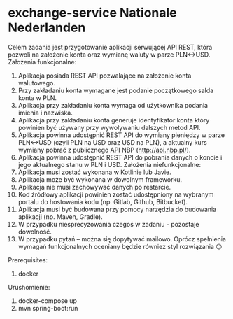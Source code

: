 # exchange-service Nationale Nederlanden

Celem zadania jest przygotowanie aplikacji serwującej API REST, która pozwoli na założenie konta oraz wymianę waluty w parze PLN<->USD.
Założenia funkcjonalne:
1. Aplikacja posiada REST API pozwalające na założenie konta walutowego.
2. Przy zakładaniu konta wymagane jest podanie początkowego salda konta w PLN.
3. Aplikacja przy zakładaniu konta wymaga od użytkownika podania imienia i nazwiska.
4. Aplikacja przy zakładaniu konta generuje identyfikator konta który powinien być używany przy wywoływaniu dalszych metod API.
5. Aplikacja powinna udostępnić REST API do wymiany pieniędzy w parze PLN<->USD (czyli PLN na USD oraz USD na PLN), a aktualny kurs wymiany pobrać z publicznego API NBP (http://api.nbp.pl/).
6. Aplikacja powinna udostępnić REST API do pobrania danych o koncie i jego aktualnego stanu w PLN i USD.
Założenia niefunkcjonalne:
1. Aplikacja musi zostać wykonana w Kotlinie lub Javie.
2. Aplikacja może być wykonana w dowolnym frameworku.
3. Aplikacja nie musi zachowywać danych po restarcie.
4. Kod źródłowy aplikacji powinien zostać udostępniony na wybranym portalu do hostowania kodu (np. Gitlab, Github, Bitbucket).
5. Aplikacja musi być budowana przy pomocy narzędzia do budowania aplikacji (np. Maven, Gradle).
6. W przypadku niesprecyzowania czegoś w zadaniu - pozostaje dowolność.
7. W przypadku pytań – można się dopytywać mailowo.
Oprócz spełnienia wymagań funkcjonalnych oceniany będzie również styl rozwiązania 😊

Prerequisites:

1. docker

Urushomienie:

1. docker-compose up
2. mvn spring-boot:run